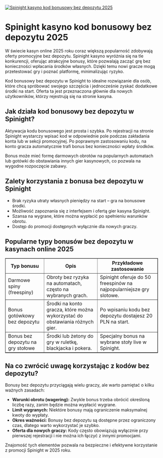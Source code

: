 [![Spinight kasyno kod bonusowy bez depozytu 2025](https://123-caf.pages.dev/gitsignup.png)](https://vrmoo.ru/Bt82HjjY)

<h1>Spinight kasyno kod bonusowy bez depozytu 2025</h1> <p>W świecie kasyn online 2025 roku coraz większą popularność zdobywają oferty promocyjne bez depozytu. Spinight kasyno wyróżnia się na tle konkurencji, oferując atrakcyjne bonusy, które pozwalają zacząć grę bez konieczności wpłacania środków własnych. Dzięki temu nowi gracze mogą przetestować gry i poznać platformę, minimalizując ryzyko.</p> <p>Kod bonusowy bez depozytu w Spinight to idealne rozwiązanie dla osób, które chcą spróbować swojego szczęścia i jednocześnie zyskać dodatkowe środki na start. Oferta ta jest przeznaczona głównie dla nowych użytkowników, którzy rejestrują się na stronie kasyna.</p> <h2>Jak działa kod bonusowy bez depozytu w Spinight?</h2> <p>Aktywacja kodu bonusowego jest prosta i szybka. Po rejestracji na stronie Spinight wystarczy wpisać kod w odpowiednie pole podczas zakładania konta lub w sekcji promocyjnej. Po poprawnym zastosowaniu kodu, na konto gracza automatycznie trafi bonus bez konieczności wpłaty środków.</p> <p>Bonus może mieć formę darmowych obrotów na popularnych automatach lub gotówki do obstawiania innych gier kasynowych, co pozwala na wygodne rozpoczęcie zabawy.</p> <h2>Zalety korzystania z bonusa bez depozytu w Spinight</h2> <ul>   <li>Brak ryzyka utraty własnych pieniędzy na start – gra na bonusowe środki.</li>   <li>Możliwość zapoznania się z interfejsem i ofertą gier kasyna Spinight.</li>   <li>Szansa na wygrane, które można wypłacić po spełnieniu warunków obrotu.</li>   <li>Dostęp do promocji dostępnych wyłącznie dla nowych graczy.</li> </ul> <h2>Popularne typy bonusów bez depozytu w kasynach online 2025</h2> <table border="1" cellspacing="0" cellpadding="8">   <thead>     <tr>       <th>Typ bonusu</th>       <th>Opis</th>       <th>Przykładowe zastosowanie</th>     </tr>   </thead>   <tbody>     <tr>       <td>Darmowe spiny (freespiny)</td>       <td>Obroty bez ryzyka na automatach, często na wybranych grach.</td>       <td>Spinight oferuje do 50 freespinów na najpopularniejsze gry slotowe.</td>     </tr>     <tr>       <td>Bonus gotówkowy bez depozytu</td>       <td>Środki na konto gracza, które można wykorzystać do obstawiania różnych gier.</td>       <td>Po wpisaniu kodu bez depozytu dostajesz 20 PLN na start.</td>     </tr>     <tr>       <td>Bonus bez depozytu na gry stołowe</td>       <td>Środki lub żetony do gry w ruletkę, blackjacka i pokera.</td>       <td>Specjalny bonus na wybrane stoły live w Spinight.</td>     </tr>   </tbody> </table> <h2>Na co zwrócić uwagę korzystając z kodów bez depozytu?</h2> <p>Bonusy bez depozytu przyciągają wielu graczy, ale warto pamiętać o kilku ważnych zasadach:</p> <ul>   <li><strong>Warunki obrotu (wagering):</strong> Zwykle bonus trzeba obrócić określoną liczbę razy, zanim będzie można wypłacić wygrane.</li>   <li><strong>Limit wygranych:</strong> Niektóre bonusy mają ograniczenie maksymalnej kwoty do wypłaty.</li>   <li><strong>Okres ważności:</strong> Bonusy bez depozytu są dostępne przez ograniczony czas, dlatego warto wykorzystać je szybko.</li>   <li><strong>Oferta dla nowych graczy:</strong> Kody często obowiązują wyłącznie przy pierwszej rejestracji i nie można ich łączyć z innymi promocjami.</li> </ul> <p>Znajomość tych elementów pozwala na bezpieczne i efektywne korzystanie z promocji Spinight w 2025 roku.</p>